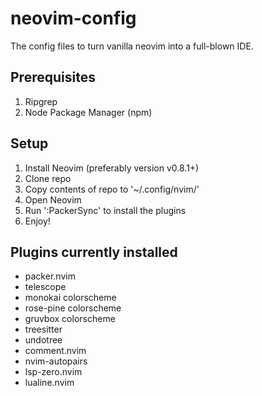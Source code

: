 # neovim-config
The config files to turn vanilla neovim into a full-blown IDE.

## Prerequisites
1. Ripgrep
2. Node Package Manager (npm)

## Setup
1. Install Neovim (preferably version v0.8.1+)
2. Clone repo
3. Copy contents of repo to '~/.config/nvim/'
4. Open Neovim
5. Run ':PackerSync' to install the plugins
6. Enjoy!

## Plugins currently installed
- packer.nvim
- telescope
- monokai colorscheme
- rose-pine colorscheme
- gruvbox colorscheme
- treesitter
- undotree
- comment.nvim
- nvim-autopairs
- lsp-zero.nvim
- lualine.nvim

